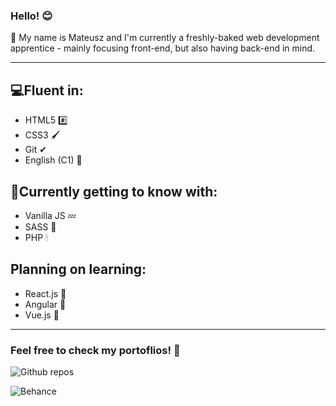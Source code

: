 ### Hello! 😊

🔴 My name is Mateusz and I'm currently a freshly-baked web development apprentice - mainly focusing front-end, but also having back-end in mind.

-----

## 💻Fluent in:
- HTML5 #️⃣
- CSS3 🖌
- Git ✔
- English (C1) 💬

## 🌱Currently getting to know with:
- Vanilla JS 💤
- SASS 🎨
- PHP 🕯

## Planning on learning:
- React.js 💎
- Angular 📕
- Vue.js 🧶

-----

### Feel free to check my portoflios! 🔎

![Github repos](https://github.com/FoxSaysDerp?tab=repositories)

![Behance](https://www.behance.net/foxsaysderp)
